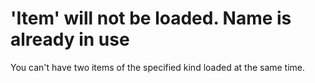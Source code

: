 
# 'Item' will not be loaded. Name is already in use

You can't have two items of the specified kind loaded at the same time.

